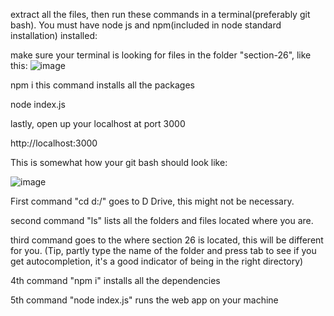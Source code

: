 extract all the files, then run these commands in a terminal(preferably git bash). You must have node js and npm(included in node standard installation) installed:


make sure your terminal is looking for files in the folder "section-26", like this: ![image](https://github.com/HaseebAdnan0/section-26/assets/160724139/506735e4-1a5c-464c-9c38-104d0041c42a)

npm i
this command installs all the packages

node index.js

lastly, open up your localhost at port 3000

http://localhost:3000


This is somewhat how your git bash should look like:


![image](https://github.com/HaseebAdnan0/section-26/assets/160724139/e4458f1f-a8c1-40d5-9453-38dcfe46e47e)

First command "cd d:/" goes to D Drive, this might not be necessary.

second command "ls" lists all the folders and files located where you are.

third command goes to the where section 26 is located, this will be different for you. (Tip, partly type the name of the folder and press tab to see if you get autocompletion, it's a good indicator of being in the right directory)

4th command "npm i" installs all the dependencies

5th command "node index.js" runs the web app on your machine
